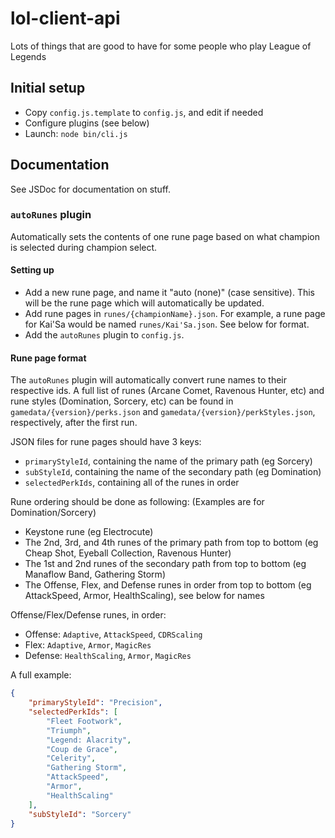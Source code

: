 # lol-client-api

Lots of things that are good to have for some people who play League of Legends

## Initial setup

- Copy `config.js.template` to `config.js`, and edit if needed
- Configure plugins (see below)
- Launch: `node bin/cli.js`

## Documentation

See JSDoc for documentation on stuff.

### `autoRunes` plugin

Automatically sets the contents of one rune page based on what champion is
selected during champion select.

#### Setting up

- Add a new rune page, and name it "auto (none)" (case sensitive). This will be
  the rune page which will automatically be updated.
- Add rune pages in `runes/{championName}.json`. For example, a rune page for
  Kai'Sa would be named `runes/Kai'Sa.json`. See below for format.
- Add the `autoRunes` plugin to `config.js`.

#### Rune page format

The `autoRunes` plugin will automatically convert rune names to their respective
ids. A full list of runes (Arcane Comet, Ravenous Hunter, etc) and rune styles
(Domination, Sorcery, etc) can be found in `gamedata/{version}/perks.json` and
`gamedata/{version}/perkStyles.json`, respectively, after the first run.

JSON files for rune pages should have 3 keys:

- `primaryStyleId`, containing the name of the primary path (eg Sorcery)
- `subStyleId`, containing the name of the secondary path (eg Domination)
- `selectedPerkIds`, containing all of the runes in order

Rune ordering should be done as following:
(Examples are for Domination/Sorcery)

- Keystone rune (eg Electrocute)
- The 2nd, 3rd, and 4th runes of the primary path from top to bottom (eg Cheap
  Shot, Eyeball Collection, Ravenous Hunter)
- The 1st and 2nd runes of the secondary path from top to bottom (eg Manaflow
  Band, Gathering Storm)
- The Offense, Flex, and Defense runes in order from top to bottom (eg
  AttackSpeed, Armor, HealthScaling), see below for names

Offense/Flex/Defense runes, in order:

- Offense: `Adaptive`, `AttackSpeed`, `CDRScaling`
- Flex: `Adaptive`, `Armor`, `MagicRes`
- Defense: `HealthScaling`, `Armor`, `MagicRes`

A full example:

```json
{
    "primaryStyleId": "Precision",
    "selectedPerkIds": [
        "Fleet Footwork",
        "Triumph",
        "Legend: Alacrity",
        "Coup de Grace",
        "Celerity",
        "Gathering Storm",
        "AttackSpeed",
        "Armor",
        "HealthScaling"
    ],
    "subStyleId": "Sorcery"
}
```
